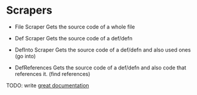 # Scrapers

- File Scraper
Gets the source code of a whole file

- Def Scraper
Gets the source code of a def/defn 

- DefInto Scraper
Gets the source code of a def/defn and also used ones (go into)

- DefReferences
Gets the source code of a def/defn and also code that references it. (find references)

TODO: write [great documentation](http://jacobian.org/writing/what-to-write/)
